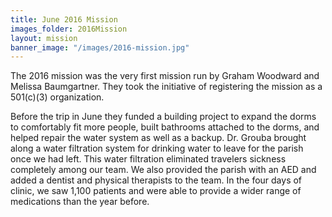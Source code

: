 ```yaml
---
title: June 2016 Mission
images_folder: 2016Mission
layout: mission
banner_image: "/images/2016-mission.jpg"
---
```


The 2016 mission was the very first mission run by Graham Woodward and Melissa Baumgartner. They took the initiative of registering the mission as a 501(c)(3) organization.

Before the trip in June they funded a building project to expand the dorms to comfortably fit more people, built bathrooms attached to the dorms, and helped repair the water system as well as a backup. Dr. Grouba brought along a water filtration system for drinking water to leave for the parish once we had left. This water filtration eliminated travelers sickness completely among our team. We also provided the parish with an AED and added a dentist and physical therapists to the team. In the four days of clinic, we saw 1,100 patients and were able to provide a wider range of medications than the year before.